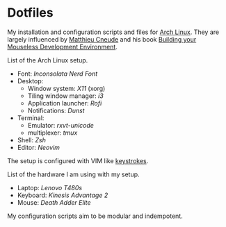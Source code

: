 # Dotfiles
My installation and configuration scripts and files for [Arch Linux](https://archlinux.org/). They are largely influenced by [Matthieu Cneude](https://github.com/Phantas0s) and his book [Building your Mouseless Development Environment](https://themouseless.dev/).

List of the Arch Linux setup.

- Font: *Inconsolata Nerd Font*
- Desktop: 
    - Window system: *X11* (xorg)
    - Tiling window manager: *i3*
    - Application launcher: *Rofi*
    - Notifications: *Dunst*
- Terminal:
    - Emulator: *rxvt-unicode*
    - multiplexer: *tmux*
- Shell: *Zsh*
- Editor: *Neovim*

The setup is configured with VIM like [keystrokes](./keystrokes.md).

List of the hardware I am using with my setup.

- Laptop: *Lenovo T480s*
- Keyboard: *Kinesis Advantage 2*
- Mouse: *Death Adder Elite*

My configuration scripts aim to be modular and indempotent.

